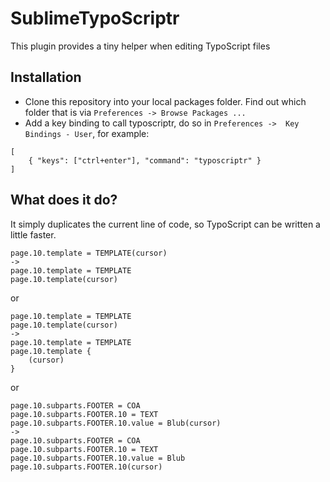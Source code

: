 SublimeTypoScriptr
==================

This plugin provides a tiny helper when editing TypoScript files

Installation
------------
* Clone this repository into your local packages folder. Find out which folder that is via `Preferences -> Browse Packages ...`
* Add a key binding to call typoscriptr, do so in `Preferences ->  Key Bindings - User`, for example:
```
[
	{ "keys": ["ctrl+enter"], "command": "typoscriptr" }
]
```

What does it do?
----------------
It simply duplicates the current line of code, so TypoScript can be written a little faster.

```
page.10.template = TEMPLATE(cursor)
->
page.10.template = TEMPLATE
page.10.template(cursor)
```
or
```
page.10.template = TEMPLATE
page.10.template(cursor)
->
page.10.template = TEMPLATE
page.10.template {
	(cursor)
}
```
or
```
page.10.subparts.FOOTER = COA
page.10.subparts.FOOTER.10 = TEXT
page.10.subparts.FOOTER.10.value = Blub(cursor)
->
page.10.subparts.FOOTER = COA
page.10.subparts.FOOTER.10 = TEXT
page.10.subparts.FOOTER.10.value = Blub
page.10.subparts.FOOTER.10(cursor)
```
